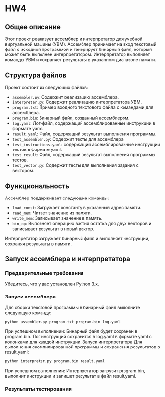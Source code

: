 # HW4

## Общее описание
Этот проект реализует ассемблер и интерпретатор для учебной виртуальной машины (УВМ). Ассемблер принимает на вход текстовый файл с исходной программой и генерирует бинарный файл, который может быть выполнен интерпретатором. Интерпретатор выполняет команды УВМ и сохраняет результаты в указанном диапазоне памяти.

## Структура файлов
Проект состоит из следующих файлов:

- `assembler.py`: Содержит реализацию ассемблера.
- `interpreter.py`: Содержит реализацию интерпретатора УВМ.
- `program.txt`: Пример входного текстового файла с командами для ассемблера.
- `program.bin`: Бинарный файл, созданный ассемблером.
- `log.yaml`: Лог-файл, содержащий ассемблированные инструкции в формате yaml.
- `result.yaml`: Файл, содержащий результат выполнения программы.
- `test_assembler.py`: Содержит тесты для ассемблера.
- `test_instructions.yaml`: содержащий ассемблированные инструкции тестов в формате yaml.
- `test_result`: Файл, содержащий результат выполнения программы тестов.
- `test_vector.py`: Содержит тесты для выполнения задания с вектором.

## Функциональность
Ассемблер поддерживает следующие команды:

- `load_const`: Загружает константу в указанный адрес памяти.
- `read_mem`: Читает значение из памяти.
- `write_mem`: Записывает значение в память.
- `bin_op`: Выполняет операцию взятия остатка для двух векторов и записывает результат в новый вектор.

Интерпретатор загружает бинарный файл и выполняет инструкции, сохраняя результаты в памяти.

## Запуск ассемблера и интерпретатора

### Предварительные требования
Убедитесь, что у вас установлен Python 3.x.

### Запуск ассемблера
Для сборки текстовой программы в бинарный файл выполните следующую команду:

```bash
python assembler.py program.txt program.bin log.yaml
```

При успешном выполнении:
Бинарный файл будет сохранен в program.bin.
Лог инструкций сохранится в log.yaml в формате yaml с колонками для каждой инструкции.
Запуск интерпретатора
Для выполнения скомпилированной программы и сохранения результатов в result.yaml:

```bash
python interpreter.py program.bin result.yaml
```

При успешном выполнении:
Интерпретатор загрузит program.bin, выполнит инструкции и запишет результат в файл result.yaml.

### Результаты тестирования
